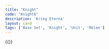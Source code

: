 ```yaml
---
title: "Knight"
code: "Knight6"
description: 'Krieg Eterna'
layout: card
tags: ['Base Set', 'Knight', 'Unit', 'Melee']
---
```

{{<card-detail-page title="Knight6" artwork="Bogatyrs by Viktor Vasnetsov (1898)" />}}